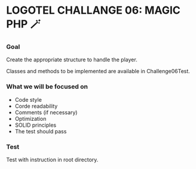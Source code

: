 # LOGOTEL CHALLANGE 06: MAGIC PHP 🪄

### Goal

Create the appropriate structure to handle the player.

Classes and methods to be implemented are available in Challenge06Test.

### What we will be focused on

- Code style
- Corde readability
- Comments (if necessary)
- Optimization
- SOLID principles
- The test should pass

### Test

Test with instruction in root directory.
